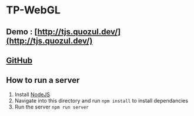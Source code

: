 # TP-WebGL

## Demo : [http://tjs.quozul.dev/](http://tjs.quozul.dev/)
## [GitHub](https://github.com/Team-Tipiak-ESGI/TP-WebGL)

## How to run a server

1. Install [NodeJS](https://nodejs.org/)
2. Navigate into this directory and run `npm install` to install dependancies
3. Run the server `npm run server`